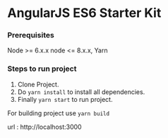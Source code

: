 # AngularJS ES6 Starter Kit

### Prerequisites
Node >= 6.x.x  node <= 8.x.x, Yarn

### Steps to run project
1. Clone Project.
2. Do `yarn install` to install all dependencies.
3. Finally `yarn start` to run project.

For building project use `yarn build`

url : http://localhost:3000
